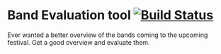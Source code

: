 # Band Evaluation tool [![Build Status](https://travis-ci.com/Kruspe/band-evaluation.svg?branch=master)](https://travis-ci.com/Kruspe/band-evaluation)

Ever wanted a better overview of the bands coming to the upcoming festival. Get a good overview and evaluate them.
